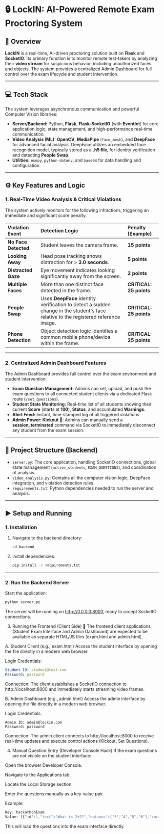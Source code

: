 # 🔒 LockIN: AI-Powered Remote Exam Proctoring System

## 🚀 Overview

**LockIN** is a real-time, AI-driven proctoring solution built on **Flask** and **SocketIO**. Its primary function is to monitor remote test-takers by analyzing their **video stream** for suspicious behavior, including unauthorized faces and objects. The system provides a centralized Admin Dashboard for full control over the exam lifecycle and student intervention.

----

## 💻 Tech Stack

The system leverages asynchronous communication and powerful Computer Vision libraries:

* **Server/Backend:** Python, **Flask**, **Flask-SocketIO** (with **Eventlet**) for core application logic, state management, and high-performance real-time communication.  
* **Video Analysis (ML):** **OpenCV**, **MediaPipe** (`face_mesh`), and **DeepFace** for advanced facial analysis. DeepFace utilizes an embedded face recognition model, typically stored as a **.h5 file**, for identity verification and detecting **People Swap**.  
* **Utilities:** `numpy`, `python-dotenv`, and `base64` for data handling and configuration.

---

## ⚙️ Key Features and Logic

### 1. Real-Time Video Analysis & Critical Violations
The system actively monitors for the following infractions, triggering an immediate and significant score penalty:

| Violation Event | Detection Logic | Penalty (Example) |
| :--- | :--- | :--- |
| **No Face Detected** | Student leaves the camera frame. | **15 points** |
| **Looking Away** | Head pose tracking shows distraction for > **3.0 seconds**. | **5 points** |
| **Distracted Gaze** | Eye movement indicates looking significantly away from the screen. | **2 points** |
| **Multiple Faces** | More than one distinct face detected in the frame. | **CRITICAL: 25 points** |
| **People Swap** | Uses **DeepFace** identity verification to detect a sudden change in the student's face relative to the registered reference image. | **CRITICAL: 25 points** |
| **Phone Detection** | Object detection logic identifies a common mobile phone/device within the frame. | **CRITICAL: 25 points** |

---

### 2. Centralized Admin Dashboard Features

The Admin Dashboard provides full control over the exam environment and student intervention:

* **Exam Question Management:** Admins can set, upload, and push the exam questions to all connected student clients via a dedicated Flask route (`/set_questions`).  
* **Student State Monitoring:** Real-time list of all students showing their current **Score** (starts at **100**), **Status**, and accumulated **Warnings**.  
* **Alert Feed:** Instant, time-stamped log of all triggered violations.  
* **Admin Power: Kickout** 🛑: Admins can manually send a **session_terminated** command via SocketIO to immediately disconnect any student from the exam session.

---

## 📂 Project Structure (Backend)

* `server.py`: The core application, handling SocketIO connections, global state management (`active_students`, `EXAM_QUESTIONS`), and coordination of analysis.  
* `video_analysis.py`: Contains all the computer vision logic, DeepFace integration, and violation detection rules.  
* `requirements.txt`: Python dependencies needed to run the server and analysis.

---

## ▶️ Setup and Running

### 1. Installation

1. Navigate to the backend directory:
    ```bash
    cd backend
    ```
2. Install dependencies:
    ```bash
    pip install -r requirements.txt
    ```

---

### 2. Run the Backend Server

Start the application:

```bash
python server.py
```
The server will be running on http://0.0.0.0:8000, ready to accept SocketIO connections.

3. Running the Frontend (Client Side) 🔑
The frontend client applications (Student Exam Interface and Admin Dashboard) are expected to be available as separate HTML/JS files (exam.html and admin.html).

A. Student Client (e.g., exam.html)
Access the student interface by opening the file directly in a modern web browser.

Login Credentials:

```yaml
Student ID: student@test.com
Password: password
```

Connection:
The client establishes a SocketIO connection to http://localhost:8000 and immediately starts streaming video frames.

B. Admin Dashboard (e.g., admin.html)
Access the admin interface by opening the file directly in a modern web browser.

Login Credentials:

```pgsql
Admin ID: admin@lockin.com
Password: password
```

Connection:
The admin client connects to http://localhost:8000 to receive real-time updates and execute control actions (Kickout, Set Questions).

4. Manual Question Entry (Developer Console Hack)
If the exam questions are not visible on the student interface:

Open the browser Developer Console.

Navigate to the Applications tab.

Locate the Local Storage section.

Enter the questions manually as a key-value pair.

Example:

```css
Key: hackathonExam
Value: [{"id":1,"text":"What is 2+2?","options":["3","4","5","6"],"correct":1},{"id":2,"text":"Capital of France?","options":["London","Paris","Berlin","Rome"],"correct":1}]
```

This will load the questions into the exam interface directly.

